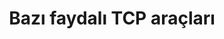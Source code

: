---
layout: medium-post
title: Bazı faydalı TCP araçları
ext-url: https://medium.com/@gokhansengun/baz%C4%B1-faydal%C4%B1-tcp-ara%C3%A7lar%C4%B1-73334024768a
lang: tr
medium: yes
---
